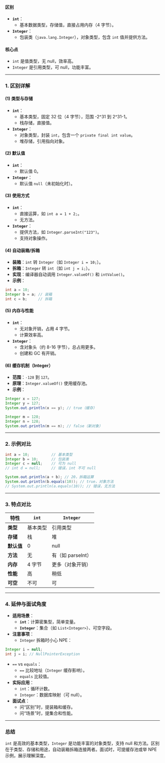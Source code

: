 
#### 区别
- **`int`**：
  - 基本数据类型，存储值，直接占用内存（4 字节）。
- **`Integer`**：
  - 包装类（`java.lang.Integer`），对象类型，包含 `int` 值并提供方法。

#### 核心点
- `int` 是值类型，无 null，效率高。
- `Integer` 是引用类型，可 null，功能丰富。

---

### 1. 区别详解
#### (1) 类型与存储
- **`int`**：
  - 基本类型，固定 32 位（4 字节），范围 -2^31 到 2^31-1。
  - 栈存储，直接值。
- **`Integer`**：
  - 对象类型，封装 `int`，包含一个 `private final int value`。
  - 堆存储，引用指向对象。

#### (2) 默认值
- **`int`**：
  - 默认值 0。
- **`Integer`**：
  - 默认值 `null`（未初始化时）。

#### (3) 使用方式
- **`int`**：
  - 直接运算，如 `int a = 1 + 2;`。
  - 无方法。
- **`Integer`**：
  - 提供方法，如 `Integer.parseInt("123")`。
  - 支持对象操作。

#### (4) 自动装箱/拆箱
- **装箱**：`int` 转 `Integer`（如 `Integer i = 10;`）。
- **拆箱**：`Integer` 转 `int`（如 `int j = i;`）。
- **实现**：编译器自动调用 `Integer.valueOf()` 和 `intValue()`。
- **示例**：
```java
int a = 10;
Integer b = a; // 装箱
int c = b;     // 拆箱
```

#### (5) 内存与性能
- **`int`**：
  - 无对象开销，占用 4 字节。
  - 计算效率高。
- **`Integer`**：
  - 含对象头（约 8-16 字节），总占用更多。
  - 创建和 GC 有开销。

#### (6) 缓存机制（Integer）
- **范围**：`-128` 到 `127`。
- **原理**：`Integer.valueOf()` 使用缓存池。
- **示例**：
```java
Integer x = 127;
Integer y = 127;
System.out.println(x == y); // true（缓存）

Integer m = 128;
Integer n = 128;
System.out.println(m == n); // false（新对象）
```

---

### 2. 示例对比
```java
int a = 10;          // 基本类型
Integer b = 10;      // 包装类
Integer c = null;    // 可为 null
// int d = null;     // 错误，int 不可 null

System.out.println(a + b); // 20，拆箱运算
System.out.println(b.equals(10)); // true，对象方法
// System.out.println(a.equals(10)); // 错误，无方法
```

---

### 3. 特点对比
| **特性**         | **`int`**         | **`Integer`**     |
|------------------|-------------------|-------------------|
| **类型**         | 基本类型          | 引用类型          |
| **存储**         | 栈               | 堆               |
| **默认值**       | 0                | null             |
| **方法**         | 无               | 有（如 parseInt） |
| **内存**         | 4 字节           | 更多（对象开销） |
| **性能**         | 高               | 稍低             |
| **可空**         | 不可             | 可               |

---

### 4. 延伸与面试角度
- **适用场景**：
  - **`int`**：计算密集型，简单变量。
  - **`Integer`**：集合（如 `List<Integer>`）、可空字段。
- **注意事项**：
  - `Integer` 拆箱时小心 NPE：
```java
Integer i = null;
int j = i; // NullPointerException
```
  - `==` vs `equals`：
    - `==` 比较地址（`Integer` 缓存影响）。
    - `equals` 比较值。
- **实际应用**：
  - `int`：循环计数。
  - `Integer`：数据库映射（可 null）。
- **面试点**：
  - 问“区别”时，提装箱和缓存。
  - 问“场景”时，提集合和性能。

---

### 总结
`int` 是高效的基本类型，`Integer` 是功能丰富的对象类型，支持 null 和方法。区别在于类型、存储和用途，自动装箱拆箱连接两者。面试时，可提缓存池或举 NPE 示例，展示理解深度。